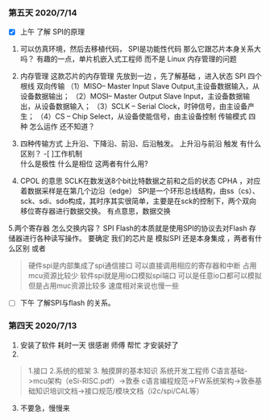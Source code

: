 ### 第五天 2020/7/14
  - [x]  上午  了解 SPI的原理 
  
  1. 可以仿真环境，然后去移植代码，
     SPI是功能性代码 那么它跟芯片本身关系大吗？
     有趣的一点，单片机嵌入式工程师 而不是 Linux   内存管理的问题
         
 2.  内存管理 这款芯片的内存管理 先放到一边 ，先了解基础 ，进入状态
     SPI 四个根线 双向传输 
    （1）MISO– Master Input Slave Output,主设备数据输入，从设备数据输出；
    （2）MOSI– Master Output Slave Input，主设备数据输出，从设备数据输入；
    （3）SCLK – Serial Clock，时钟信号，由主设备产生；
    （4）CS – Chip Select，从设备使能信号，由主设备控制
    传输模式 四种 怎么运作 还不知道？

 3. 四种传输方式 
  上升沿、下降沿、前沿、后沿触发。
  上升沿与前沿 触发 有什么区别？
  -[ ]工作机制  
  什么是极性 什么是相位   这两者有什么用?
 
 4. CPOL 的意思  SCLK在数发送8个bit比特数据之前和之后的状态
    CPHA  ，对应着数据采样是在第几个边沿（edge）
    SPI是一个环形总线结构，由ss（cs）、sck、sdi、sdo构成，其时序其实很简单，主要是在sck的控制下，两个双向移位寄存器进行数据交换。
    有点意思，数据交换
 
 5.两个寄存器 怎么交换内容？
   SPI Flash的本质就是使用SPI的协议去对Flash 存储器进行各种读写操作。
   要确定 我们的芯片是 模拟SPI  还是本身集成 ，两者有什么区别 或者
  > 硬件spi是内部集成了spi通信接口 可以直接调用相应的寄存器和中断 占用mcu资源比较少
  > 软件spi就是用io口模拟spi端口 可以是任意io口都可以模拟 但是占用muc资源比较多 速度相对来说也慢一些 
  
  
   - [ ]  下午  了解SPI与flash 的关系。
   
### 第四天  2020/7/13 
1. 安装了软件 
  耗时一天  很感谢 师傅 帮忙 才安装好了
2.   
> 1.接口  2.系统的框架   3. 触摸屏的基本知识
> 系统开发工程师
> C语言基础->mcu架构（eSi-RISC.pdf）->敦泰 c语言编程规范->FW系统架构->敦泰基础知识培训文档->接口规范/模块文档（i2c/spi/CAL等）

3. 不要急，慢慢来
 
